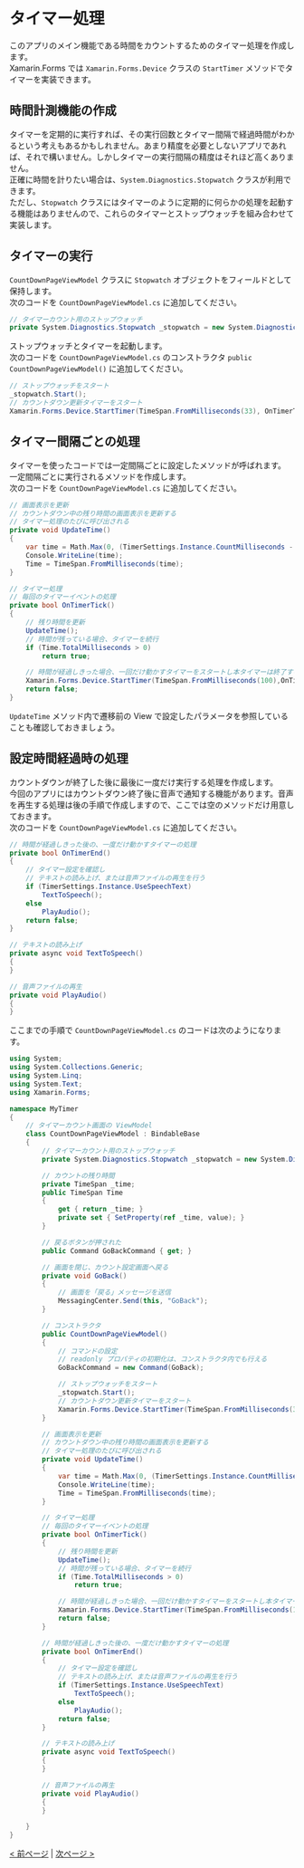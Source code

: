 # タイマー処理
このアプリのメイン機能である時間をカウントするためのタイマー処理を作成します。  
Xamarin.Forms では ```Xamarin.Forms.Device``` クラスの ```StartTimer``` メソッドでタイマーを実装できます。  
  
## 時間計測機能の作成
タイマーを定期的に実行すれば、その実行回数とタイマー間隔で経過時間がわかるという考えもあるかもしれません。あまり精度を必要としないアプリであれば、それで構いません。しかしタイマーの実行間隔の精度はそれほど高くありません。  
正確に時間を計りたい場合は、```System.Diagnostics.Stopwatch``` クラスが利用できます。  
ただし、```Stopwatch``` クラスにはタイマーのように定期的に何らかの処理を起動する機能はありませんので、これらのタイマーとストップウォッチを組み合わせて実装します。  
  
## タイマーの実行
```CountDownPageViewModel``` クラスに ```Stopwatch``` オブジェクトをフィールドとして保持します。  
次のコードを ```CountDownPageViewModel.cs``` に追加してください。
```cs
// タイマーカウント用のストップウォッチ
private System.Diagnostics.Stopwatch _stopwatch = new System.Diagnostics.Stopwatch();
```

ストップウォッチとタイマーを起動します。  
次のコードを ```CountDownPageViewModel.cs``` のコンストラクタ ```public CountDownPageViewModel()``` に追加してください。
```cs
// ストップウォッチをスタート
_stopwatch.Start();
// カウントダウン更新タイマーをスタート
Xamarin.Forms.Device.StartTimer(TimeSpan.FromMilliseconds(33), OnTimerTick);
```

## タイマー間隔ごとの処理
タイマーを使ったコードでは一定間隔ごとに設定したメソッドが呼ばれます。  
一定間隔ごとに実行されるメソッドを作成します。  
次のコードを ```CountDownPageViewModel.cs``` に追加してください。
```cs
// 画面表示を更新
// カウントダウン中の残り時間の画面表示を更新する
// タイマー処理のたびに呼び出される
private void UpdateTime()
{
    var time = Math.Max(0, (TimerSettings.Instance.CountMilliseconds - _stopwatch.ElapsedMilliseconds));
    Console.WriteLine(time);
    Time = TimeSpan.FromMilliseconds(time);
}

// タイマー処理
// 毎回のタイマーイベントの処理
private bool OnTimerTick()
{
    // 残り時間を更新
    UpdateTime();
    // 時間が残っている場合、タイマーを続行
    if (Time.TotalMilliseconds > 0)
        return true;

    // 時間が経過しきった場合、一回だけ動かすタイマーをスタートし本タイマーは終了する
    Xamarin.Forms.Device.StartTimer(TimeSpan.FromMilliseconds(100),OnTimerEnd);
    return false;
}
```
```UpdateTime``` メソッド内で遷移前の View で設定したパラメータを参照していることも確認しておきましょう。 

## 設定時間経過時の処理
カウントダウンが終了した後に最後に一度だけ実行する処理を作成します。  
今回のアプリにはカウントダウン終了後に音声で通知する機能があります。音声を再生する処理は後の手順で作成しますので、ここでは空のメソッドだけ用意しておきます。  
次のコードを ```CountDownPageViewModel.cs``` に追加してください。
```cs
// 時間が経過しきった後の、一度だけ動かすタイマーの処理
private bool OnTimerEnd()
{
    // タイマー設定を確認し
    // テキストの読み上げ、または音声ファイルの再生を行う
    if (TimerSettings.Instance.UseSpeechText)
        TextToSpeech();
    else
        PlayAudio();
    return false;
}

// テキストの読み上げ
private async void TextToSpeech()
{
}

// 音声ファイルの再生
private void PlayAudio()
{
}
```

ここまでの手順で ```CountDownPageViewModel.cs```  のコードは次のようになります。
```cs
using System;
using System.Collections.Generic;
using System.Linq;
using System.Text;
using Xamarin.Forms;

namespace MyTimer
{
    // タイマーカウント画面の ViewModel
    class CountDownPageViewModel : BindableBase
    {
        // タイマーカウント用のストップウォッチ
        private System.Diagnostics.Stopwatch _stopwatch = new System.Diagnostics.Stopwatch();

        // カウントの残り時間
        private TimeSpan _time;
        public TimeSpan Time
        {
            get { return _time; }
            private set { SetProperty(ref _time, value); }
        }

        // 戻るボタンが押された
        public Command GoBackCommand { get; }

        // 画面を閉じ、カウント設定画面へ戻る
        private void GoBack()
        {
            // 画面を「戻る」メッセージを送信
            MessagingCenter.Send(this, "GoBack");
        }

        // コンストラクタ
        public CountDownPageViewModel()
        {
            // コマンドの設定
            // readonly プロパティの初期化は、コンストラクタ内でも行える
            GoBackCommand = new Command(GoBack);

            // ストップウォッチをスタート
            _stopwatch.Start();
            // カウントダウン更新タイマーをスタート
            Xamarin.Forms.Device.StartTimer(TimeSpan.FromMilliseconds(33), OnTimerTick);
        }

        // 画面表示を更新
        // カウントダウン中の残り時間の画面表示を更新する
        // タイマー処理のたびに呼び出される
        private void UpdateTime()
        {
            var time = Math.Max(0, (TimerSettings.Instance.CountMilliseconds - _stopwatch.ElapsedMilliseconds));
            Console.WriteLine(time);
            Time = TimeSpan.FromMilliseconds(time);
        }

        // タイマー処理
        // 毎回のタイマーイベントの処理
        private bool OnTimerTick()
        {
            // 残り時間を更新
            UpdateTime();
            // 時間が残っている場合、タイマーを続行
            if (Time.TotalMilliseconds > 0)
                return true;

            // 時間が経過しきった場合、一回だけ動かすタイマーをスタートし本タイマーは終了する
            Xamarin.Forms.Device.StartTimer(TimeSpan.FromMilliseconds(100), OnTimerEnd);
            return false;
        }

        // 時間が経過しきった後の、一度だけ動かすタイマーの処理
        private bool OnTimerEnd()
        {
            // タイマー設定を確認し
            // テキストの読み上げ、または音声ファイルの再生を行う
            if (TimerSettings.Instance.UseSpeechText)
                TextToSpeech();
            else
                PlayAudio();
            return false;
        }

        // テキストの読み上げ
        private async void TextToSpeech()
        {
        }

        // 音声ファイルの再生
        private void PlayAudio()
        {
        }

    }
}
```

[< 前ページ](./textbook10.md) | [次ページ >](./textbook12.md)  